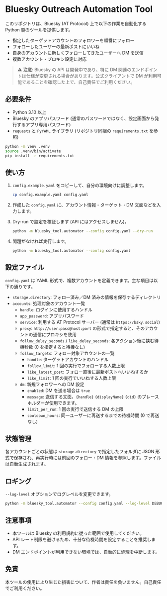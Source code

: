 # Bluesky Outreach Automation Tool

このリポジトリは、Bluesky (AT Protocol) 上で以下の作業を自動化する Python 製のツールを提供します。

- 指定したターゲットアカウントのフォロワーを順番にフォロー
- フォローしたユーザーの最新ポストにいいね
- 自身のアカウントに新しくフォローしてきたユーザーへ DM を送信
- 複数アカウント・プロキシ設定に対応

> ⚠️ **注意**: Bluesky の API は開発中であり、特に DM 関連のエンドポイントは仕様が変更される場合があります。公式クライアントで DM が利用可能であることを確認した上で、自己責任でご利用ください。

## 必要条件

- Python 3.10 以上
- Bluesky のアプリパスワード (通常のパスワードではなく、設定画面から発行するアプリ専用パスワード)
- `requests` と `PyYAML` ライブラリ (リポジトリ同梱の `requirements.txt` を参照)

```bash
python -m venv .venv
source .venv/bin/activate
pip install -r requirements.txt
```

## 使い方

1. `config.example.yaml` をコピーして、自分の環境向けに調整します。

   ```bash
   cp config.example.yaml config.yaml
   ```

2. 作成した `config.yaml` に、アカウント情報・ターゲット・DM 文面などを入力します。

3. Dry-run で設定を検証します (API にはアクセスしません)。

   ```bash
   python -m bluesky_tool.automator --config config.yaml --dry-run
   ```

4. 問題がなければ実行します。

   ```bash
   python -m bluesky_tool.automator --config config.yaml
   ```

## 設定ファイル

`config.yaml` は YAML 形式で、複数アカウントを定義できます。主な項目は以下の通りです。

- `storage.directory`: フォロー済み／DM 済みの情報を保存するディレクトリ
- `accounts`: 処理対象のアカウント一覧
  - `handle`: ログインに使用するハンドル
  - `app_password`: アプリパスワード
  - `service`: 利用する AT Protocol サーバー (通常は `https://bsky.social`)
  - `proxy`: `http://user:pass@host:port` の形式で指定すると、そのアカウントの通信にプロキシを使用
  - `follow_delay_seconds` / `like_delay_seconds`: 各アクション後に挟む待機秒数 (0 を指定すると待機なし)
  - `follow_targets`: フォロー対象アカウントの一覧
    - `handle`: ターゲットアカウントのハンドル
    - `follow_limit`: 1 回の実行でフォローする人数上限
    - `like_latest_post`: フォロー直後に最新ポストへいいねするか
    - `like_limit`: 1 回の実行でいいねする人数上限
  - `dm`: 新規フォロワーへの DM 設定
    - `enabled`: DM を送る場合は `true`
    - `message`: 送信する文面。`{handle}` `{displayName}` `{did}` のプレースホルダーが使用できます。
    - `limit_per_run`: 1 回の実行で送信する DM の上限
    - `cooldown_hours`: 同一ユーザーに再送するまでの待機時間 (0 で再送なし)

## 状態管理

各アカウントごとの状態は `storage.directory` で指定したフォルダに JSON 形式で保存され、再実行時には前回のフォロー・DM 情報を参照します。ファイルは自動生成されます。

## ロギング

`--log-level` オプションでログレベルを変更できます。

```bash
python -m bluesky_tool.automator --config config.yaml --log-level DEBUG
```

## 注意事項

- 本ツールは Bluesky の利用規約に従った範囲で使用してください。
- API レート制限を避けるため、十分な待機時間を設定することを推奨します。
- DM エンドポイントが利用できない環境では、自動的に処理を中断します。

## 免責

本ツールの使用により生じた損害について、作者は責任を負いません。自己責任でご利用ください。
